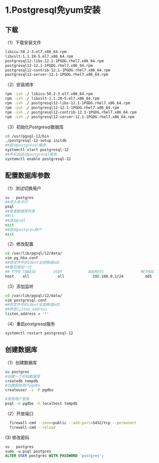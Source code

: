 # 1.Postgresql免yum安装

## 下载

（1）下载安装文件

```bash
libicu-50.2-3.el7.x86_64.rpm
libxslt-1.1.28-5.el7.x86_64.rpm  
postgresql12-libs-12.1-1PGDG.rhel7.x86_64.rpm
postgresql12-12.1-1PGDG.rhel7.x86_64.rpm
postgresql12-contrib-12.1-1PGDG.rhel7.x86_64.rpm  
postgresql12-server-12.1-1PGDG.rhel7.x86_64.rpm
```

（2）安装顺序

```bash
rpm -ivh ./ libicu-50.2-3.el7.x86_64.rpm
rpm -ivh ./ libxslt-1.1.28-5.el7.x86_64.rpm  
rpm -ivh ./ postgresql12-libs-12.1-1PGDG.rhel7.x86_64.rpm
rpm -ivh ./ postgresql12-12.1-1PGDG.rhel7.x86_64.rpm
rpm -ivh ./ postgresql12-contrib-12.1-1PGDG.rhel7.x86_64.rpm  
rpm -ivh ./ postgresql12-server-12.1-1PGDG.rhel7.x86_64.rpm
```

（3）初始化Postgresql数据库

```bash
cd /usr/pgsql-12/bin
./postgresql-12-setup initdb
##启动postgresql服务
systemctl start postgresql-12
##开机自启动postgresql服务
systemctl enable postgresql-12
```

## 配置数据库参数

（1）测试切换用户

```bash
su - postgres
##进入命令行
psql 
##查看数据库列表
##\l
##退出psql
exit
##退出postgres用户
exit
```

（2）修改配置

```bash
cd /var/lib/pgsql/12/data/
vim pg_hba.conf
##把文件中的ident全部换成md5
##最后增加一行
## TYPE TABASE        USER            ADDRESS                 METHOD
host    all             all             192.168.0.1/24          md5
```

（3）添加监听

```bash
cd /var/lib/pgsql/12/data/
vim postgresql.conf
##把文件中的ident全部换成md5
##修改listen_address
listen_address = '*'
```

（4）重启postgresql服务

```bash
systemctl restart postgresql-12
```

## 创建数据库

（1）创建数据库

```bash
su postgres
#创建一个初始数据库
createdb tempdb
#创建超级用户pgdbo
createuser -s -P pgdbo

#使用用户登录
psql -U pgdbo -h localhost tempdb
```

（2）开放端口

```bash
  firewall-cmd --zone=public --add-port=5432/tcp --permanent
  firewall-cmd --reload
```

(3) 修改密码

```sql
su - postgres
sudo -u psql postgres
ALTER USER postgres WITH PASSWORD 'postgres';
```
